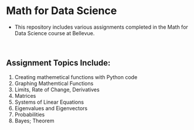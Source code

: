# Math for Data Science
- This repository includes various assignments completed in the Math for Data Science course at Bellevue.
</br>

## Assignment Topics Include:

   1) Creating mathemetical functions with Python code
   2) Graphing Mathemtical Functions
   3) Limits, Rate of Change, Derivatives
   4) Matrices
   5) Systems of Linear Equations
   6) Eigenvalues and Eigenvectors
   7) Probabilities
   8) Bayes; Theorem
